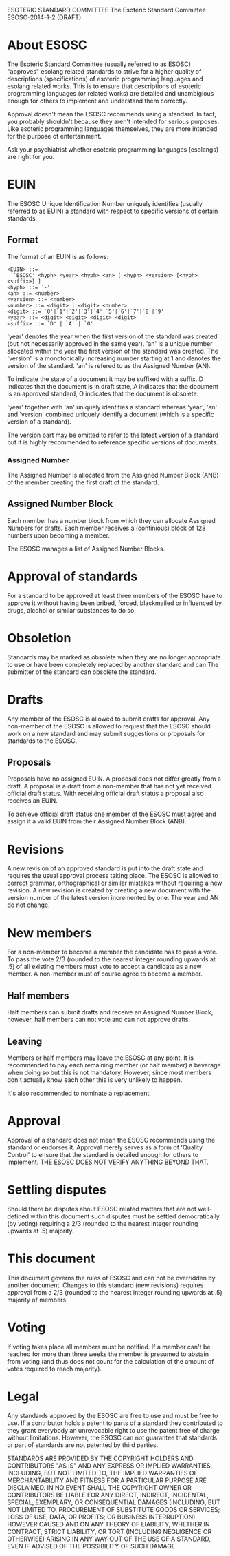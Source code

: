  ESOTERIC STANDARD COMMITTEE
     The Esoteric Standard Committee
     ESOSC-2014-1-2 (DRAFT)


# About ESOSC

The Esoteric Standard Committee (usually referred to as ESOSC) "approves" esolang
related standards to strive for a higher quality of descriptions (specifications)
of esoteric programming languages and esolang related works. This is to ensure 
that descriptions of esoteric programming languages (or related works) are 
detailed and unambigious enough for others to implement and understand them 
correctly. 

Approval doesn't mean the ESOSC recommends using a standard. In fact,
you probably shouldn't because they aren't intended for serious purposes. Like
esoteric programming languages themselves, they are more intended for the
purpose of entertainment. 

Ask your psychiatrist whether esoteric programming languages (esolangs) are
right for you. 


# EUIN

The ESOSC Unique Identification Number uniquely identifies (usually referred to
as EUIN) a standard with respect to specific versions of certain standards.  


## Format 

The format of an EUIN is as follows:  

```
<EUIN> ::= 
  `ESOSC' <hyph> <year> <hyph> <an> [ <hyph> <version> [<hyph> <suffix>] ]
<hyph> ::= `-' 
<an> ::= <number>
<version> ::= <number>
<number> ::= <digit> | <digit> <number> 
<digit> ::= `0'|`1'|`2'|`3'|`4'|`5'|`6'|`7'|`8'|`9' 
<year> ::= <digit> <digit> <digit> <digit> 
<suffix> ::= `D' | `A' | `O'
```
	
'year' denotes the year when the first version of the standard was created
(but not necessarily approved in the same year). 'an' is a unique number 
allocated within the year the first version of the standard was created. The
'version' is a monotonically increasing number starting at 1 and denotes
the version of the standard. 'an' is refered to as the Assigned Number (AN).

To indicate the state of a document it may be suffixed with a suffix. 
D indicates that the document is in draft state, A indicates that the document
is an approved standard, O indicates that the document is obsolete. 

'year' together with 'an' uniquely identifies a standard whereas 'year', 'an' 
and 'version' combined uniquely identify a document (which is a specific version
of a standard).

The version part may be omitted to refer to the latest version of a standard but
it is highly recommended to reference specific versions of documents. 


### Assigned Number

The Assigned Number is allocated from the Assigned Number Block (ANB) of the member
creating the first draft of the standard. 


## Assigned Number Block

Each member has a number block from which they can allocate Assigned Numbers
for drafts. Each member receives a (continious) block of 128 numbers upon 
becoming a member. 

The ESOSC manages a list of Assigned Number Blocks. 


# Approval of standards 

For a standard to be approved at least three members of the ESOSC have to
approve it without having been bribed, forced, blackmailed or influenced by
drugs, alcohol or similar substances to do so. 


# Obsoletion

Standards may be marked as obsolete when they are no longer
appropriate to use or have been completely replaced by another standard and can
The submitter of the standard can obsolete the standard. 


# Drafts

Any member of the ESOSC is allowed to submit drafts for approval.
Any non-member of the ESOSC is allowed to request that the ESOSC should work
on a new standard and may submit suggestions or proposals for standards to
the ESOSC.  


## Proposals

Proposals have no assigned EUIN. A proposal does not differ greatly from a draft.
A proposal is a draft from a non-member that has not yet received official draft
status. With receiving official draft status a proposal also receives an EUIN. 

To achieve official draft status one member of the ESOSC must agree and assign
it a valid EUIN from their Assigned Number Block (ANB). 


# Revisions 

A new revision of an approved standard is put into the draft state and
requires the usual approval process taking place. The ESOSC is allowed to correct grammar,
orthographical or similar mistakes without requiring a new revision. A new revision
is created by creating a new document with the version number of the latest 
version incremented by one. The year and AN do not change. 


# New members

For a non-member to become a member the candidate has to pass a vote. To pass the
vote 2/3 (rounded to the nearest integer rounding upwards at .5) of all existing 
members must vote to accept a candidate as a new member. A non-member must of
course agree to become a member. 

## Half members

Half members can submit drafts and receive an Assigned Number Block, however,
half members can not vote and can not approve drafts. 

## Leaving

Members or half members may leave the ESOSC at any point. It is recommended
to pay each remaining member (or half member) a beverage when doing so but this
is not mandatory. However, since most members don't actually know each other 
this is very unlikely to happen. 

It's also recommended to nominate a replacement. 


# Approval

Approval of a standard does not mean the ESOSC recommends using the standard or
endorses it. Approval merely serves as a form of 'Quality Control' to ensure
that the standard is detailed enough for others to implement. THE ESOSC DOES
NOT VERIFY ANYTHING BEYOND THAT. 


# Settling disputes

Should there be disputes about ESOSC related matters that are not well-defined
within this document such disputes must be settled democratically (by voting) requiring
a 2/3 (rounded to the nearest integer rounding upwards at .5) majority.


# This document

This document governs the rules of ESOSC and can not be overridden by another
document. Changes to this standard (new revisions) requires approval from
a 2/3 (rounded to the nearest integer rounding upwards at .5) majority of members.


# Voting

If voting takes place all members must be notified. If a member can't be reached for 
more than three weeks the member is presumed to abstain from voting (and thus does
not count for the calculation of the amount of votes required to reach majority). 


# Legal

Any standards approved by the ESOSC are free to use and must be free to use. 
If a contributor holds a patent to parts of a standard they contributed to they
grant everybody an unrevocable right to use the patent free of charge without
limitations. However, the ESOSC can not guarantee that standards or part of 
standards are not patented by third parties. 

STANDARDS ARE PROVIDED BY THE COPYRIGHT HOLDERS AND CONTRIBUTORS "AS IS" AND
ANY EXPRESS OR IMPLIED WARRANTIES, INCLUDING, BUT NOT LIMITED TO, THE IMPLIED
WARRANTIES OF MERCHANTABILITY AND FITNESS FOR A PARTICULAR PURPOSE ARE
DISCLAIMED. IN NO EVENT SHALL THE COPYRIGHT OWNER OR CONTRIBUTORS BE LIABLE FOR
ANY DIRECT, INDIRECT, INCIDENTAL, SPECIAL, EXEMPLARY, OR CONSEQUENTIAL DAMAGES
(INCLUDING, BUT NOT LIMITED TO, PROCUREMENT OF SUBSTITUTE GOODS OR SERVICES;
LOSS OF USE, DATA, OR PROFITS; OR BUSINESS INTERRUPTION) HOWEVER CAUSED AND
ON ANY THEORY OF LIABILITY, WHETHER IN CONTRACT, STRICT LIABILITY, OR TORT
(INCLUDING NEGLIGENCE OR OTHERWISE) ARISING IN ANY WAY OUT OF THE USE OF A
STANDARD, EVEN IF ADVISED OF THE POSSIBILITY OF SUCH DAMAGE.
